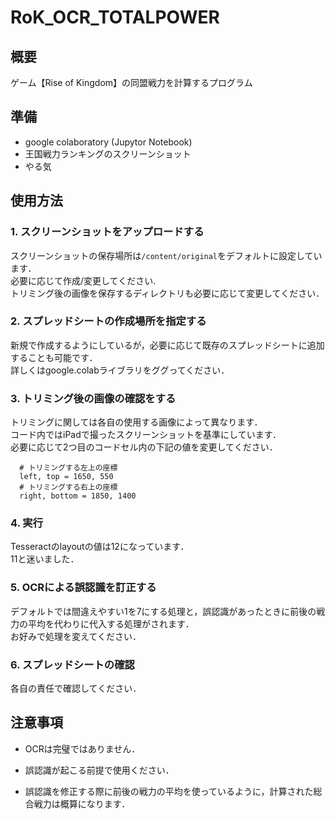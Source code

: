 # RoK_OCR_TOTALPOWER

## 概要

   ゲーム【Rise of Kingdom】の同盟戦力を計算するプログラム

## 準備
  * google colaboratory (Jupytor Notebook)
  * 王国戦力ランキングのスクリーンショット
  * やる気

## 使用方法

### 1. スクリーンショットをアップロードする  
スクリーンショットの保存場所は`/content/original`をデフォルトに設定しています．  
必要に応じて作成/変更してください.  
トリミング後の画像を保存するディレクトリも必要に応じて変更してください．  


### 2. スプレッドシートの作成場所を指定する  
新規で作成するようにしているが，必要に応じて既存のスプレッドシートに追加することも可能です．  
詳しくはgoogle.colabライブラリをググってください．

### 3. トリミング後の画像の確認をする  
トリミングに関しては各自の使用する画像によって異なります．  
コード内ではiPadで撮ったスクリーンショットを基準にしています．  
必要に応じて2つ目のコードセル内の下記の値を変更してください．　　
      
   ```
     # トリミングする左上の座標
     left, top = 1650, 550
     # トリミングする右上の座標
     right, bottom = 1850, 1400
   ```
      

### 4. 実行
Tesseractのlayoutの値は12になっています．  
11と迷いました．  


### 5. OCRによる誤認識を訂正する   
デフォルトでは間違えやすい1を7にする処理と，誤認識があったときに前後の戦力の平均を代わりに代入する処理がされます．  
お好みで処理を変えてください．  


### 6. スプレッドシートの確認
各自の責任で確認してください．

## 注意事項

  * OCRは完璧ではありません．
  
  * 誤認識が起こる前提で使用ください．
  
  * 誤認識を修正する際に前後の戦力の平均を使っているように，計算された総合戦力は概算になります．

